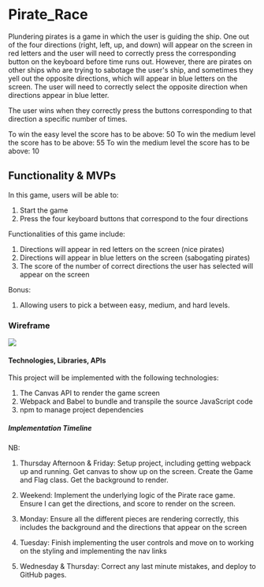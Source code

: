 # Pirate_Race

Plundering pirates is a game in which the user is guiding the ship.  One out of the four directions (right, left, up, and down) will appear on the screen in red letters and the user will need to correctly press the corresponding button on the keyboard before time runs out.  However, there are pirates on other ships who are trying to sabotage the user's ship, and sometimes they yell out the opposite directions, which will appear in blue letters on the screen.  The user will need to correctly select the opposite direction when directions appear in blue letter. 

The user wins when they correctly press the buttons corresponding to that direction a specific number of times.

To win the easy level the score has to be above: 50 
To win the medium level the score has to be above: 55
To win the medium level the score has to be above: 10 

## Functionality & MVPs 

In this game, users will be able to: 

1) Start the game 
2) Press the four keyboard buttons that correspond to the four directions 

Functionalities of this game include: 

1) Directions will appear in red letters on the screen (nice pirates)
2) Directions will appear in blue letters on the screen (sabogating pirates)
3) The score of the number of correct directions the user has selected will appear on the screen 

Bonus: 
1) Allowing users to pick a between easy, medium, and hard levels.

### Wireframe 
![](https://lh3.googleusercontent.com/gS1N8tVLu5Czu31wHG1BOWMa7hkKl7S-Bbulm_tgCavK1MR-KYPJBIDCxJiSReJa5AQuQMY7aTF5LL-b0ev4IkbCBkipPhCzlBpxRijDvgkUSAdlmbPdEA6D_C4D6yS9S7ntIKNvFqRyGa1OCTX9YH_-_jS8FXBAOTIBHjjQeYv_dmGewX3GnUW4QBpcDIyoUwDVXjadFyhyJkfWEmAkqBsFJj6-lG1U3XQhT4yHyAPC5aPThWs70jkkaS8v-JIUoH3dbGa-PYtFbqSNABXX4cicweGW53CbbMFKaKye94suhKnDzZahSCMSeb32GkrjTk06prr28H5J-6YiTI4zvmkJsNTdTwKl8vWe91Xv-Ud7kOq2Hp0xulPW9xvHZUrZ9wB-XWDn8xe3RFAUxIlzwUKdqfhLDpsQ99oHNHqC0DWcOCiAWaHoKdCo8aSQ22RA8DzHleDi-uEDVeRo2cuAqFLFCiG-ChhGgRj1YzYvPV7EDMGJRq5hlewCLXvLK-gcSizJtpwM_G14Pls6_6WX8XaafKi6837KeCYa8YYbjJZWGvhJm4WRjahd3UQfu7npOKcAqsLnr6qpxVrQPBUM5RlxAjkshm0msVL5CD6AxuKiReWr4J7t7Dxc_m-5CfjVo-OLSK-QXp0uIxxUixYdTnlmjqJIYtiBU3QfVcrKNpO8kCgAVXIBaAYHY0LtQrVElLS0Boxnx0NHfylHk3SXU48=w1024-h600-no?authuser=0)
#### Technologies, Libraries, APIs

This project will be implemented with the following technologies: 

1) The Canvas API to render the game screen 
2) Webpack and Babel to bundle and transpile the source JavaScript code 
3) npm to manage project dependencies 

##### Implementation Timeline 

NB: 

1) Thursday Afternoon & Friday: Setup project, including getting webpack up and running.  Get canvas to show up on the screen.  Create the Game and Flag class.  Get the background to render. 

2) Weekend: Implement the underlying logic of the Pirate race game.  Ensure I can get the directions, and score to render on the screen.  

3) Monday: Ensure all the different pieces are rendering correctly, this includes the background and the directions that appear on the screen 

4) Tuesday: Finish implementing the user controls and move on to working on the styling and implementing the nav links 

5) Wednesday & Thursday: Correct any last minute mistakes, and deploy to GitHub pages. 